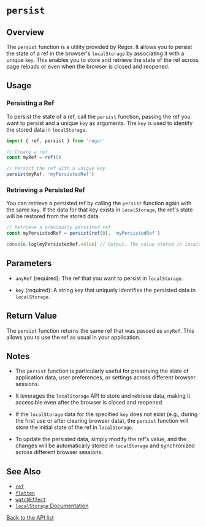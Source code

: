 # `persist`

## Overview

The `persist` function is a utility provided by Regor. It allows you to persist the state of a ref in the browser's `localStorage` by associating it with a unique `key`. This enables you to store and retrieve the state of the ref across page reloads or even when the browser is closed and reopened.

## Usage

### Persisting a Ref

To persist the state of a ref, call the `persist` function, passing the ref you want to persist and a unique `key` as arguments. The `key` is used to identify the stored data in `localStorage`.

```javascript
import { ref, persist } from 'regor'

// Create a ref
const myRef = ref(5)

// Persist the ref with a unique key
persist(myRef, 'myPersistedRef')
```

### Retrieving a Persisted Ref

You can retrieve a persisted ref by calling the `persist` function again with the same `key`. If the data for that key exists in `localStorage`, the ref's state will be restored from the stored data.

```javascript
// Retrieve a previously persisted ref
const myPersistedRef = persist(ref(0), 'myPersistedRef')

console.log(myPersistedRef.value) // Output: The value stored in localStorage
```

## Parameters

- `anyRef` (required): The ref that you want to persist in `localStorage`.

- `key` (required): A string key that uniquely identifies the persisted data in `localStorage`.

## Return Value

The `persist` function returns the same ref that was passed as `anyRef`. This allows you to use the ref as usual in your application.

## Notes

- The `persist` function is particularly useful for preserving the state of application data, user preferences, or settings across different browser sessions.

- It leverages the `localStorage` API to store and retrieve data, making it accessible even after the browser is closed and reopened.

- If the `localStorage` data for the specified `key` does not exist (e.g., during the first use or after clearing browser data), the `persist` function will store the initial state of the ref in `localStorage`.

- To update the persisted data, simply modify the ref's value, and the changes will be automatically stored in `localStorage` and synchronized across different browser sessions.

## See Also

- [`ref`](ref.md)
- [`flatten`](flatten.md)
- [`watchEffect`](watchEffect.md)
- [`localStorage` Documentation](https://developer.mozilla.org/en-US/docs/Web/API/Window/localStorage)

[Back to the API list](regor-api.md)

